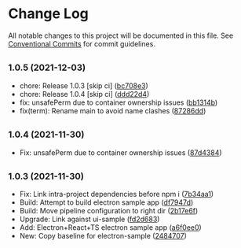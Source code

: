 # Change Log

All notable changes to this project will be documented in this file.
See [Conventional Commits](https://conventionalcommits.org) for commit guidelines.

## <small>1.0.5 (2021-12-03)</small>

* chore: Release 1.0.3 [skip ci] ([bc708e3](https://gitlab.com/pep10/pepsuite/commit/bc708e3))
* chore: Release 1.0.4 [skip ci] ([ddd22d4](https://gitlab.com/pep10/pepsuite/commit/ddd22d4))
* fix: unsafePerm due to container ownership issues ([bb1314b](https://gitlab.com/pep10/pepsuite/commit/bb1314b))
* fix(term): Rename main to avoid name clashes ([87286dd](https://gitlab.com/pep10/pepsuite/commit/87286dd))





## <small>1.0.4 (2021-11-30)</small>

* Fix: unsafePerm due to container ownership issues ([87d4384](https://gitlab.com/pep10/pepsuite/commit/87d4384))





## <small>1.0.3 (2021-11-30)</small>

* Fix: Link intra-project dependencies before npm i ([7b34aa1](https://gitlab.com/pep10/pepsuite/commit/7b34aa1))
* Build: Attempt to build electron sample app ([df7947d](https://gitlab.com/pep10/pepsuite/commit/df7947d))
* Build: Move pipeline configuration to right dir ([2b17e6f](https://gitlab.com/pep10/pepsuite/commit/2b17e6f))
* Upgrade: Link against ui-sample ([fd2d683](https://gitlab.com/pep10/pepsuite/commit/fd2d683))
* Add: Electron+React+TS electron sample app ([a6f0ee0](https://gitlab.com/pep10/pepsuite/commit/a6f0ee0))
* New: Copy baseline for electron-sample ([2484707](https://gitlab.com/pep10/pepsuite/commit/2484707))
